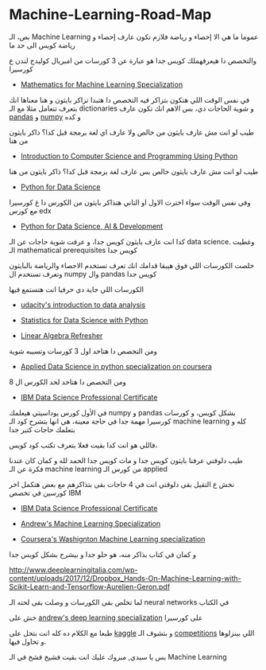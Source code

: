 # Machine-Learning-Road-Map

بص، الـ Machine Learning عموما ما هي الا إحصاء و رياضة
فلازم تكون عارف إحصاء و رياضة كويس الى حد ما

والتخصص دا هيعرفهملك كويس جدا هو عبارة عن 3 كورسات من امبريال كوليدج لندن ع كورسيرا

- [Mathematics for Machine Learning Specialization](https://www.coursera.org/specializations/mathematics-machine-learning?fbclid=IwAR0QwhSBqF0bGch3mqx-BJFDfSIqAkuphRYuFlKThr6OQGwJnemShYjtU-k)

في نفس الوقت اللي هتكون بتزاكر فيه التخصص دا هتبدا تزاكر بايثون
و هنا معناها انك بتعرف تتعامل مثلا مع الـ dictionaries و شوية الحاجات دي، بس الاهم انك تكون عارف [pandas](https://pandas.pydata.org/) و [numpy](https://numpy.org/) و كده

طيب لو انت مش عارف بايثون من خالص ولا عارف اي لغة برمجة قبل كدا؟
ذاكر بايثون من هنا

- [Introduction to Computer Science and Programming Using Python
  ](https://www.edx.org/course/introduction-to-computer-science-and-programming-7)

طيب لو انت مش عارف بايثون خالص بس عارف لغة برمجة قبل كدا؟
ذاكر بايثون من هنا

- [Python for Data Science](https://www.edx.org/course/python-data-science-uc-san-diegox-dse200x)

وفي نفس الوقت سواء اخترت الاول او التاني هتذاكر بايثون من الكورس دا ع كورسيرا مع كورس edx

- [Python for Data Science, AI & Development](https://www.coursera.org/learn/python-for-applied-data-science-ai?specialization=data-science-fundamentals-python-sql)

كدا انت عارف بايثون كويس جدا، و عرفت شوية حاجات عن الـ data science.
وغطيت الـ mathematical prerequisites كويس جدا

خلصت الكورسات اللي فوق هيبقا قدامك انك تعرف تستخدم الاحصاء والرياضة بالبايثون
وتعرف تستخدم ال numpy وال pandas كويس جدا

الكورسات اللي جاية دي حرفيا انت هتستمع فيها

- [udacity's introduction to data analysis](https://eg.udacity.com/course/intro-to-data-analysis--ud170)

- [Statistics for Data Science with Python](https://www.coursera.org/learn/statistics-for-data-science-python)

- [Linear Algebra Refresher ](https://eg.udacity.com/course/linear-algebra-refresher-course--ud953)

ومن التخصص دا هتاخد اول 3 كورسات وتسيبه شوية

- [Applied Data Science in python specialization on coursera](https://www.coursera.org/specializations/data-science-python)

ومن التخصص دا هتاخد لحد الكورس ال 8

- [IBM Data Science Professional Certificate](https://www.coursera.org/professional-certificates/ibm-data-science?)

في الأول كورس يوداسيتي هيعلمك numpy و pandas بشكل كويس، و كورسات كورسيرا مهمة جدا في حاجة معينة، هي انها بتشرح كود الـ machine learning كله و بتعلمك حاجات كتير جدا

فاللي هو انت كدا بقيت فعلا بتعرف تكتب كود كويس،

طيب دلوقتي عرفنا بايثون كويس جدا و ماث كويس جدا الحمد لله و كمان كان عندنا فكرة عن الـ machine learning من كورس الـ applied

نخش ع التقيل بقى
دلوقتي انت في 4 حاجات بقى بتذاكرهم مع بعض
هتكمل اخر كورسين في تخصص IBM

- [IBM Data Science Professional Certificate](https://www.coursera.org/professional-certificates/ibm-data-science?)

- [Andrew's Machine Learning Specialization](https://www.coursera.org/specializations/machine-learning-introduction)

- [Coursera's Washignton Machine Learning specialization](https://www.coursera.org/specializations/machine-learning)

و كمان في كتاب بذاكر منه، هو حلو جدا و بيشرح بشكل كويس جدا

http://www.deeplearningitalia.com/wp-content/uploads/2017/12/Dropbox_Hands-On-Machine-Learning-with-Scikit-Learn-and-Tensorflow-Aurelien-Geron.pdf

لما تخلص بقى الكورسات و وصلت بقى لحته الـ neural networks في الكتاب

خش على [andrew's deep learning specialization](https://www.coursera.org/specializations/deep-learning) على كورسيرا

طبعا مع الكلام ده كله انت بتحل على [kaggle](https://www.kaggle.com/) و بتشوف الـ [competitions](https://www.kaggle.com/competitions) اللي بينزلوها و تحاول فيها.

بس يا سيدي, مبروك عليك انت بقيت فشيخ فشخ في الـ Machine Learning
